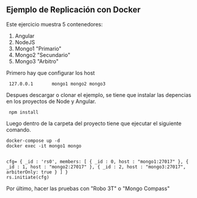 ## Ejemplo de Replicación con Docker

Este ejercicio muestra 5 contenedores:
1) Angular
2) NodeJS
3) Mongo1 "Primario"
4) Mongo2 "Secundario"
5) Mongo3 "Arbitro" 

Primero hay que configurar los host
```
 127.0.0.1       mongo1 mongo2 mongo3
```


Despues descargar o clonar el ejemplo, se tiene que instalar las depencias en los proyectos de Node y Angular.

```
 npm install
```
Luego dentro de la carpeta del proyecto tiene que ejecutar el siguiente comando.

```
docker-compose up -d
docker exec -it mongo1 mongo


cfg= { _id : 'rs0', members: [ { _id : 0, host : "mongo1:27017" }, { _id : 1, host : "mongo2:27017" }, { _id : 2, host : "mongo3:27017", arbiterOnly: true } ] }
rs.initiate(cfg)
```

Por último, hacer las pruebas con "Robo 3T" o "Mongo Compass"